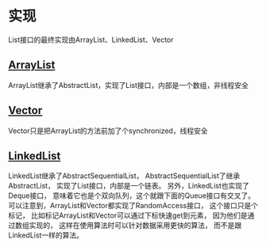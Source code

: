 # 实现
List接口的最终实现由ArrayList、LinkedList、Vector

## [ArrayList](./ArrayList.md)
 ArrayList继承了AbstractList，实现了List接口，内部是一个数组，非线程安全

## [Vector](./Vector.md)
Vector只是把ArrayList的方法前加了个synchronized，线程安全

## [LinkedList](./LinkedList.md)
LinkedList继承了AbstractSequentialList，
AbstractSequentialList了继承AbstractList，
实现了List接口，内部是一个链表。
另外，LinkedList也实现了Deque接口，
意味着它也是个双向队列，这个就跟下面的Queue接口有交叉了。
可以注意到，ArrayList和Vector都实现了RandomAccess接口，
这个接口只是个标记，
比如标记ArrayList和Vector可以通过下标快速get到元素，
因为他们是通过数组实现的，
这样在使用算法时可以针对数据采用更快的算法，
而不是跟LinkedList一样的算法。

